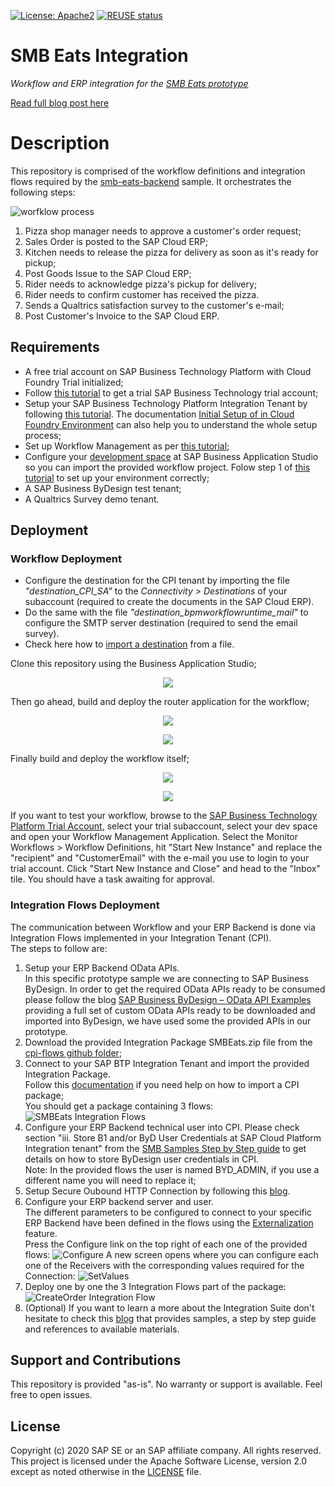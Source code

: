 [![License: Apache2](https://img.shields.io/badge/License-Apache2-green.svg)](https://opensource.org/licenses/Apache-2.0)
[![REUSE status](https://api.reuse.software/badge/github.com/sap-samples/smb-eats-integration)](https://api.reuse.software/info/github.com/sap-samples/smb-eats-integration)

# SMB Eats Integration
*Workflow and ERP integration for the [SMB Eats prototype](https://github.com/SAP-samples/smb-eats-backend)*

[Read full blog post here](https://blogs.sap.com/2021/02/05/sap-workflow-management-and-loosely-coupled-architecture/)

# Description
This repository is comprised of the workflow definitions and integration flows required by the [smb-eats-backend](https://github.com/SAP-samples/smb-eats-backend) sample. It orchestrates the following steps:

![worfklow process](https://i.imgur.com/mouLjiT.png "Workflow process on the Business Application Studio")

1. Pizza shop manager needs to approve a customer's order request;
2. Sales Order is posted to the SAP Cloud ERP;
3. Kitchen needs to release the pizza for delivery as soon as it's ready for pickup;
4. Post Goods Issue to the SAP Cloud ERP;
5. Rider needs to acknowledge pizza's pickup for delivery;
6. Rider needs to confirm customer has received the pizza.
7. Sends a Qualtrics satisfaction survey to the customer's e-mail;
8. Post Customer's Invoice to the SAP Cloud ERP.

## Requirements
* A free trial account on SAP Business Technology Platform with Cloud Foundry Trial initialized;
* Follow [this tutorial](https://developers.sap.com/tutorials/cp-trial-quick-onboarding.html) to get a trial SAP Business Technology trial account;
* Setup your SAP Business Technology Platform Integration Tenant by following [this tutorial](https://developers.sap.com/tutorials/cp-starter-integration-cpi-onboard-subscribe.html). The documentation [Initial Setup of in Cloud Foundry Environment](https://help.sap.com/viewer/368c481cd6954bdfa5d0435479fd4eaf/Cloud/en-US/302b47b11e1749c3aa9478f4123fc216.html) can also help you to understand the whole setup process;
* Set up Workflow Management as per [this tutorial](https://developers.sap.com/tutorials/cp-starter-ibpm-employeeonboarding-1-setup.html);
* Configure your [development space](https://triallink.eu10.trial.applicationstudio.cloud.sap) at SAP Business Application Studio so you can import the provided workflow project. Folow step 1 of [this tutorial](https://developers.sap.com/tutorials/cp-workflow-2-create-module-cf.html) to set up your environment correctly;
* A SAP Business ByDesign test tenant;
* A Qualtrics Survey demo tenant.

## Deployment

### Workflow Deployment
* Configure the destination for the CPI tenant by importing the file *"destination_CPI_SA"* to the *Connectivity > Destinations* of your subaccount (required to create the documents in the SAP Cloud ERP). 
* Do the same with the file *"destination_bpmworkflowruntime_mail"* to configure the SMTP server destination (required to send the email survey).
* Check here how to [import a destination](https://help.sap.com/viewer/cca91383641e40ffbe03bdc78f00f681/Cloud/en-US/91ee9db4737d43b798997ab93e7f3d6e.html) from a file.

Clone this repository using the Business Application Studio;
<p align="center">
  <img src="https://i.imgur.com/tfk5GNG.png">
</p>

Then go ahead, build and deploy the router application for the workflow;
<p align="center">
  <img src="https://i.imgur.com/yeBYHlp.png">
</p>
<p align="center">
  <img src="https://i.imgur.com/dMgTczy.png">
</p>

Finally build and deploy the workflow itself;
<p align="center">
  <img src="https://i.imgur.com/0egtyOb.png">
</p>
<p align="center">
  <img src="https://i.imgur.com/vwuSA3l.png">
</p>

If you want to test your workflow, browse to the [SAP Business Technology Platform Trial Account](https://account.hanatrial.ondemand.com), select your trial subaccount, select your dev space and open your Workflow Management Application. Select the Monitor Workflows > Workflow Definitions, hit "Start New Instance" and replace the "recipient" and "CustomerEmail" with the e-mail you use to login to your trial account. Click "Start New Instance and Close" and head to the "Inbox" tile. You should have a task awaiting for approval.

### Integration Flows Deployment
The communication between Workflow and your ERP Backend is done via Integration Flows implemented in your Integration Tenant (CPI).</br>
The steps to follow are:
1. Setup your ERP Backend OData APIs. </br>
In this specific prototype sample we are connecting to SAP Business ByDesign. In order to get the required OData APIs ready to be consumed please follow the blog [SAP Business ByDesign – OData API Examples](https://blogs.sap.com/2019/02/27/sap-business-bydesign-api-usage-samples/) providing a full set of custom OData APIs ready to be downloaded and imported into ByDesign, we have used some the provided APIs in our prototype.
2. Download the provided Integration Package SMBEats.zip file from the [cpi-flows github folder](https://github.com/SAP-samples/smb-eats-integration/tree/master/cpi-flows);
3. Connect to your SAP BTP Integration Tenant and import the provided Integration Package. </br>
Follow this [documentation](https://help.sap.com/viewer/368c481cd6954bdfa5d0435479fd4eaf/Cloud/en-US/b6a1a6169ab145aa8d647b2e21c54194.html) if you need help on how to import a CPI package;</br>
You should get a package containing 3 flows:</br>
![SMBEats Integration Flows](https://i.imgur.com/31BIywh.png)
4. Configure your ERP Backend technical user into CPI. Please check section "iii.	Store B1 and/or ByD User Credentials at SAP Cloud Platform Integration tenant" from the [SMB Samples Step by Step guide](https://dam.sap.com/mac/preview/XnOAPs.htm) to get details on how to store ByDesign user credentials in CPI. </br>
Note: In the provided flows the user is named BYD_ADMIN, if you use a different name you will need to replace it; 
5. Setup Secure Oubound HTTP Connection by following this [blog](https://blogs.sap.com/2017/06/19/cloud-integration-how-to-setup-secure-outbound-http-connection-using-keystore-monitor/).
6. Configure your ERP backend server and user.  </br>
The different parameters to be configured to connect to your specific ERP Backend have been defined in the flows using the [Externalization](https://blogs.sap.com/2017/06/20/externalizing-parameters-using-sap-cloud-platform-integrations-web-application/) feature.<br>
Press the Configure link on the top right of each one of the provided flows:
![Configure](https://i.imgur.com/ycHatkG.png)
A new screen opens where you can configure each one of the Receivers with the corresponding values required for the Connection:
![SetValues](https://i.imgur.com/ziWlBv2.png)
7. Deploy one by one the 3 Integration Flows part of the package:
![CreateOrder Integration Flow](https://i.imgur.com/PrQUwvU.png)
8. (Optional) If you want to learn a more about the Integration Suite don't hesitate to check this [blog](https://dam.sap.com/mac/preview/XnOAPs.htm) that provides samples, a step by step guide and references to available materials.


## Support and Contributions
This repository is provided "as-is". No warranty or support is available. Feel free to open issues.

## License
Copyright (c) 2020 SAP SE or an SAP affiliate company. All rights reserved. This project is licensed under the Apache Software License, version 2.0 except as noted otherwise in the [LICENSE](LICENSES/Apache-2.0.txt) file.
